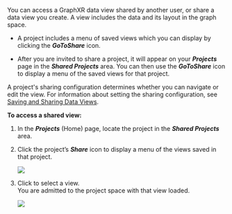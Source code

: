 You can access a GraphXR data view shared by another user, or share a data view you create. A view includes the data and its layout in the graph space.

*   A project includes a menu of saved views which you can display by clicking the _**GoToShare**_ icon.
    
*   After you are invited to share a project, it will appear on your _**Projects**_ page in the _**Shared Projects**_ area. You can then use the _**GoToShare**_ icon to display a menu of the saved views for that project.
    

A project's sharing configuration determines whether you can navigate or edit the view. For information about setting the sharing configuration, see [Saving and Sharing Data Views](../importing-saving-and-exporting-graph-data/saving-and-sharing-data-views).

**To access a shared view:**

1.  In the _**Projects**_ (Home) page, locate the project in the _**Shared Projects**_ area.
    
2.  Click the project’s _**Share**_ icon to display a menu of the views saved in that project.
    
    ![](/02_04_01_SharedProjectMenu720.png)
3.  Click to select a view.  
    You are admitted to the project space with that view loaded.
    
    ![](/02_04_02_SharedView1920.png)